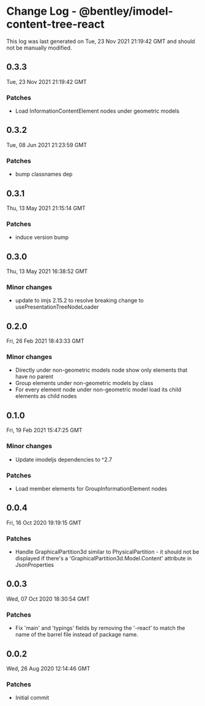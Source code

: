# Change Log - @bentley/imodel-content-tree-react

This log was last generated on Tue, 23 Nov 2021 21:19:42 GMT and should not be manually modified.

## 0.3.3
Tue, 23 Nov 2021 21:19:42 GMT

### Patches

- Load InformationContentElement nodes under geometric models

## 0.3.2
Tue, 08 Jun 2021 21:23:59 GMT

### Patches

- bump classnames dep

## 0.3.1
Thu, 13 May 2021 21:15:14 GMT

### Patches

- induce version bump

## 0.3.0
Thu, 13 May 2021 16:38:52 GMT

### Minor changes

- update to imjs 2.15.2 to resolve breaking change to usePresentationTreeNodeLoader

## 0.2.0
Fri, 26 Feb 2021 18:43:33 GMT

### Minor changes

- Directly under non-geometric models node show only elements that have no parent
- Group elements under non-geometric models by class
- For every element node under non-geometric model load its child elements as child nodes

## 0.1.0
Fri, 19 Feb 2021 15:47:25 GMT

### Minor changes

- Update imodeljs dependencies to ^2.7

### Patches

- Load member elements for GroupInformationElement nodes

## 0.0.4
Fri, 16 Oct 2020 19:19:15 GMT

### Patches

- Handle GraphicalPartition3d similar to PhysicalPartition - it should not be displayed if there's a 'GraphicalPartition3d.Model.Content' attribute in JsonProperties

## 0.0.3
Wed, 07 Oct 2020 18:30:54 GMT

### Patches

- Fix 'main' and 'typings' fields by removing the '-react' to match the name of the barrel file instead of package name.

## 0.0.2
Wed, 26 Aug 2020 12:14:46 GMT

### Patches

- Initial commit

